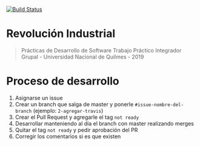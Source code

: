 [![Build Status](https://travis-ci.org/PracticaDS/pdes-tp-3pines.svg?branch=master)](https://travis-ci.org/PracticaDS/pdes-tp-3pines)

# Revolución Industrial

> Prácticas de Desarrollo de Software
> Trabajo Práctico Integrador Grupal - Universidad Nacional de Quilmes - 2019

# Proceso de desarrollo

1. Asignarse un issue
2. Crear un branch que salga de master y ponerle `#issue-nombre-del-branch` (ejemplo: `2-agregar-travis`)
3. Crear el Pull Request y agregarle el tag `not ready`
4. Desarrollar manteniendo al día el branch con master realizando merges
5. Quitar el tag `not ready` y pedir aprobación del PR
6. Corregir los comentarios si es que existen
